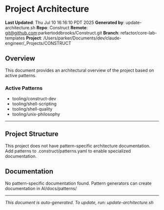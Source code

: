 # Project Architecture

**Last Updated**: Thu Jul 10 16:16:10 PDT 2025
**Generated by**: update-architecture.sh
**Repo**: Construct
**Remote**: git@github.com:parkertoddbrooks/Construct.git
**Branch**: refactor/core-lab-templates
**Project**: /Users/parker/Documents/dev/claude-engineer/_Projects/CONSTRUCT

## Overview

This document provides an architectural overview of the project based on active patterns.

### Active Patterns

- tooling/construct-dev
- tooling/shell-scripting
- tooling/shell-quality
- tooling/unix-philosophy

---


## Project Structure

This project does not have pattern-specific architecture documentation.
Add patterns to .construct/patterns.yaml to enable specialized documentation.

## Documentation

No pattern-specific documentation found.
Pattern generators can create documentation in AI/docs/patterns/

---

*This document is auto-generated. To update, run: update-architecture.sh*
